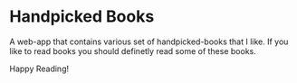 # Handpicked Books

A web-app that contains various set of handpicked-books that I like. If you like to read books you should definetly read some of these books.

Happy Reading!
